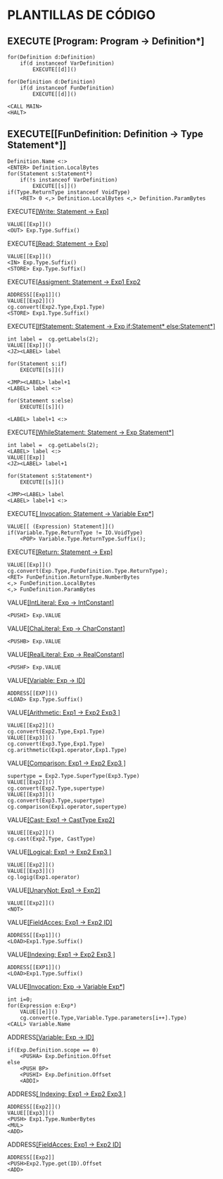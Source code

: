 # PLANTILLAS DE CÓDIGO

## EXECUTE [Program: Program -> Definition*]
	
	for(Definition d:Definition)
		if(d instanceof VarDefinition)
			EXECUTE[[d]]()

	for(Definition d:Definition)
		if(d instanceof FunDefinition)
			EXECUTE[[d]]()

	<CALL MAIN>
	<HALT>
	

## EXECUTE[[FunDefinition: Definition -> Type Statement*]]

	Definition.Name <:>
	<ENTER> Definition.LocalBytes
	for(Statement s:Statement*)
		if(!s instanceof VarDefinition)
			EXECUTE[[s]]()
	if(Type.ReturnType instanceof VoidType)
		<RET> 0 <,> Definition.LocalBytes <,> Definition.ParamBytes

EXECUTE[[Write: Statement -> Exp]]()
	
	VALUE[[Exp]]()
	<OUT> Exp.Type.Suffix()
	
EXECUTE[[Read: Statement -> Exp]]()
	
	VALUE[[Exp]]()
	<IN> Exp.Type.Suffix()
	<STORE> Exp.Type.Suffix()

EXECUTE[[Assigment: Statement -> Exp1 Exp2]()
	
	ADDRESS[[Exp1]]()
	VALUE[[Exp2]]()
	cg.convert(Exp2.Type,Exp1.Type)
	<STORE> Exp1.Type.Suffix()
	
EXECUTE[[IfStatement: Statement	-> Exp if:Statement* else:Statement*]]()
	
	int label =  cg.getLabels(2);
	VALUE[[Exp]]()
	<JZ><LABEL> label
	
	for(Statement s:if)
		EXECUTE[[s]]()
		
	<JMP><LABEL> label+1
	<LABEL> label <:>	
	
	for(Statement s:else)
		EXECUTE[[s]]()
		
	<LABEL> label+1 <:>	

EXECUTE[[WhileStatement: Statement -> Exp Statement*]]()
	
	int label =  cg.getLabels(2);
	<LABEL> label <:>
	VALUE[[Exp]]
	<JZ><LABEL> label+1
	
	for(Statement s:Statement*)
		EXECUTE[[s]]()
	
	<JMP><LABEL> label
	<LABEL> label+1 <:>
	
EXECUTE[[ Invocation: Statement -> Variable Exp*]]()

	VALUE[[ (Expression) Statement]]()
	if(Variable.Type.ReturnType != IO.VoidType)
		<POP> Variable.Type.ReturnType.Suffix();
		
EXECUTE[[Return: Statement -> Exp]](FunDefinition)
	
	VALUE[[Exp]]()
	cg.convert(Exp.Type,FunDefinition.Type.ReturnType);
	<RET> FunDefinition.ReturnType.NumberBytes
	<,> FunDefinition.LocalBytes
	<,> FunDefinition.ParamBytes
	
 
VALUE[[IntLiteral: Exp -> IntConstant]]()
	
	<PUSHI> Exp.VALUE
	
VALUE[[ChaLiteral: Exp -> CharConstant]]()
	
	<PUSHB> Exp.VALUE

VALUE[[RealLiteral: Exp -> RealConstant]]()
	
	<PUSHF> Exp.VALUE
	
VALUE[[Variable: Exp -> ID]]()
	
	ADDRESS[[EXP]]()
	<LOAD> Exp.Type.Suffix() 
	
VALUE[[Arithmetic: Exp1 -> Exp2 Exp3 ]]()

	VALUE[[Exp2]]()
	cg.convert(Exp2.Type,Exp1.Type)
	VALUE[[Exp3]]()
	cg.convert(Exp3.Type,Exp1.Type)
	cg.arithmetic(Exp1.operator,Exp1.Type)
	
VALUE[[Comparison: Exp1 -> Exp2 Exp3 ]]()

	supertype = Exp2.Type.SuperType(Exp3.Type)
	VALUE[[Exp2]]()
	cg.convert(Exp2.Type,supertype)
	VALUE[[Exp3]]()
	cg.convert(Exp3.Type,supertype)
	cg.comparison(Exp1.operator,supertype)

VALUE[[Cast: Exp1 -> CastType Exp2]]()

	VALUE[[Exp2]]()
	cg.cast(Exp2.Type, CastType)
	
VALUE[[Logical: Exp1 -> Exp2 Exp3 ]]()

	VALUE[[Exp2]]()
	VALUE[[Exp3]]()
	cg.logig(Exp1.operator)
	
VALUE[[UnaryNot: Exp1 -> Exp2]]()

	VALUE[[Exp2]]()
	<NOT>
	
VALUE[[FieldAcces: Exp1 -> Exp2 ID]]()	
	
	ADDRESS[[Exp1]]()
	<LOAD>Exp1.Type.Suffix()
	
VALUE[[Indexing: Exp1 -> Exp2 Exp3 ]]()	

	ADDRESS[[EXP1]]()
	<LOAD>Exp1.Type.Suffix()
	
VALUE[[Invocation: Exp -> Variable Exp*]]()

	int i=0;
	for(Expression e:Exp*)
		VALUE[[e]]()
		cg.convert(e.Type,Variable.Type.parameters[i++].Type)
	<CALL> Variable.Name
	

ADDRESS[[Variable: Exp -> ID]]()

	if(Exp.Definition.scope == 0)
		<PUSHA> Exp.Definition.Offset
	else
		<PUSH BP>
		<PUSHI> Exp.Definition.Offset
		<ADDI>
		
ADDRESS[[ Indexing: Exp1 -> Exp2 Exp3 ]]()	

	ADDRESS[[Exp2]]()
	VALUE[[Exp3]]()
	<PUSH> Exp1.Type.NumberBytes
	<MUL>
	<ADD>
	
ADDRESS[[FieldAcces: Exp1 -> Exp2 ID]]()

	ADDRESS[[Exp2]]
	<PUSH>Exp2.Type.get(ID).Offset
	<ADD>
	
